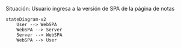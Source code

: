 Situación: Usuario ingresa a la versión de SPA de la página de notas

```mermaid
stateDiagram-v2
    User --> WebSPA
    WebSPA --> Server
    Server --> WebSPA
    WebSPA --> User
```